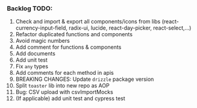 ### Backlog TODO:

1. Check and import & export all components/icons from libs (react-currency-input-field, radix-ui, lucide, react-day-picker, react-select,...)
2. Refactor duplicated functions and components
3. Avoid magic numbers
4. Add comment for functions & components
5. Add documents
6. Add unit test
7. Fix `any` types
8. Add comments for each method in apis
9. BREAKING CHANGES: Update `drizzle` package version
10. Split `toaster` lib into new repo as AOP
11. Bug: CSV upload with csvImportMocks
12. (If applicable) add unit test and cypress test
